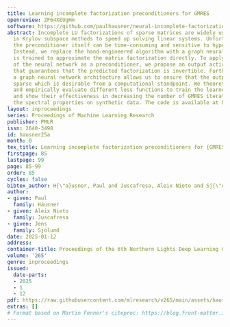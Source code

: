 ```yaml
---
title: Learning incomplete factorization preconditioners for GMRES
openreview: ZF64XEUgHm
software: https://github.com/paulhausner/neural-incomplete-factorization
abstract: Incomplete LU factorizations of sparse matrices are widely used as preconditioners
  in Krylov subspace methods to speed up solving linear systems. Unfortunately, computing
  the preconditioner itself can be time-consuming and sensitive to hyper-parameters.
  Instead, we replace the hand-engineered algorithm with a graph neural network that
  is trained to approximate the matrix factorization directly. To apply the output
  of the neural network as a preconditioner, we propose an output activation function
  that guarantees that the predicted factorization is invertible. Further, applying
  a graph neural network architecture allows us to ensure that the output itself is
  sparse which is desirable from a computational standpoint. We theoretically analyze
  and empirically evaluate different loss functions to train the learned preconditioners
  and show their effectiveness in decreasing the number of GMRES iterations and improving
  the spectral properties on synthetic data. The code is available at https://github.com/paulhausner/neural-incomplete-factorization.
layout: inproceedings
series: Proceedings of Machine Learning Research
publisher: PMLR
issn: 2640-3498
id: hausner25a
month: 0
tex_title: Learning incomplete factorization preconditioners for {GMRES}
firstpage: 85
lastpage: 99
page: 85-99
order: 85
cycles: false
bibtex_author: H{\"a}usner, Paul and Juscafresa, Aleix Nieto and Sj{\"o}lund, Jens
author:
- given: Paul
  family: Häusner
- given: Aleix Nieto
  family: Juscafresa
- given: Jens
  family: Sjölund
date: 2025-01-12
address:
container-title: Proceedings of the 6th Northern Lights Deep Learning Conference (NLDL)
volume: '265'
genre: inproceedings
issued:
  date-parts:
  - 2025
  - 1
  - 12
pdf: https://raw.githubusercontent.com/mlresearch/v265/main/assets/hausner25a/hausner25a.pdf
extras: []
# Format based on Martin Fenner's citeproc: https://blog.front-matter.io/posts/citeproc-yaml-for-bibliographies/
---
```

